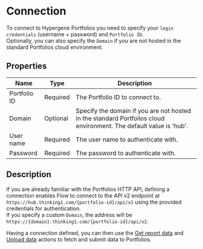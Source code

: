 # Connection

To connect to Hypergene Portfolios you need to specify your `login credentials` (username + password) and `Portfolio ID`.  
Optionally, you can also specify the `Domain` if you are not hosted in the standard Portfolios cloud environment.

## Properties
| Name            | Type             | Description                      |
|-----------------|------------------|----------------------------------|
| Portfolio ID    | Required         | The Portfolio ID to connect to.  |
| Domain          | Optional         | Specify the domain if you are not hosted in the standard Portfolios cloud environment. The default value is 'hub'. |
| User name       | Required         | The user name to authenticate with.    |
| Password        | Required         | The password to authenticate with.     |

## Description
If you are already familiar with the Portfolios HTTP API, defining a connection enables Flow to connect to the API v2 endpoint at `https://hub.thinking1.com/{portfolio-id}/api/v2` using the provided credentials for authentication.  
If you specify a custom `Domain`, the address will be `https://{domain}.thinking1.com/{portfolio-id}/api/v2`.  

Having a connection defined, you can then use the [Get report data](./get-report-data.md) and [Upload data](./upload-data.md) actions to fetch and submit data to Portfolios. 
